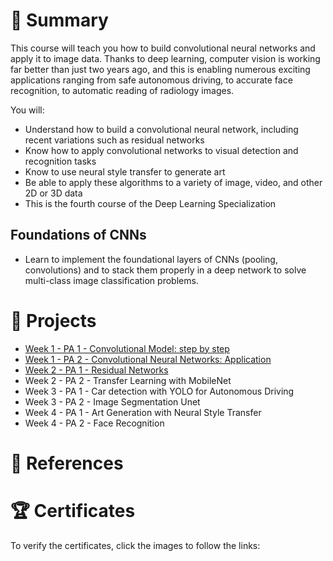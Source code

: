 # 📄 Summary
This course will teach you how to build convolutional neural networks and apply it to image data. Thanks to deep learning, computer vision is working far better than just two years ago, and this is enabling numerous exciting applications ranging from safe autonomous driving, to accurate face recognition, to automatic reading of radiology images.

You will:
* Understand how to build a convolutional neural network, including recent variations such as residual networks
* Know how to apply convolutional networks to visual detection and recognition tasks
* Know to use neural style transfer to generate art
* Be able to apply these algorithms to a variety of image, video, and other 2D or 3D data
* This is the fourth course of the Deep Learning Specialization

## Foundations of CNNs
* Learn to implement the foundational layers of CNNs (pooling, convolutions) and to stack them properly in a deep network to solve multi-class image classification problems.

# 📂 Projects
* [Week 1 - PA 1 - Convolutional Model: step by step](https://github.com/mauritsvzb/DeepLearning.AI-Deep-Learning-Specialization/blob/main/04.%20Convolutional%20Neural%20Networks%20(CNNs)/01.%20Foundations%20of%20Convolutional%20Neural%20Networks/Convolution_model_Step_by_Step_v1.ipynb)
* [Week 1 - PA 2 - Convolutional Neural Networks: Application](https://github.com/mauritsvzb/DeepLearning.AI-Deep-Learning-Specialization/blob/main/04.%20Convolutional%20Neural%20Networks%20(CNNs)/01.%20Foundations%20of%20Convolutional%20Neural%20Networks/Convolution_model_Application.ipynb)
* [Week 2 - PA 1 - Residual Networks](https://github.com/mauritsvzb/DeepLearning.AI-Deep-Learning-Specialization/blob/main/04.%20Convolutional%20Neural%20Networks%20(CNNs)/02.%20Deep%20Convolutional%20Models%3A%20Case%20Studies/Residual_Networks.ipynb)
* Week 2 - PA 2 - Transfer Learning with MobileNet
* Week 3 - PA 1 - Car detection with YOLO for Autonomous Driving
* Week 3 - PA 2 - Image Segmentation Unet
* Week 4 - PA 1 - Art Generation with Neural Style Transfer
* Week 4 - PA 2 - Face Recognition

# 📄 References

# 🏆 Certificates 
To verify the certificates, click the images to follow the links:





